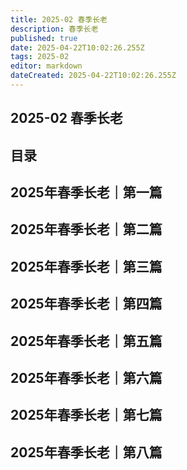 ```yaml
---
title: 2025-02 春季长老
description: 春季长老
published: true
date: 2025-04-22T10:02:26.255Z
tags: 2025-02
editor: markdown
dateCreated: 2025-04-22T10:02:26.255Z
---
```


## 2025-02 春季长老
## 目录
## 2025年春季长老｜第一篇
## 2025年春季长老｜第二篇
## 2025年春季长老｜第三篇
## 2025年春季长老｜第四篇
## 2025年春季长老｜第五篇
## 2025年春季长老｜第六篇
## 2025年春季长老｜第七篇
## 2025年春季长老｜第八篇